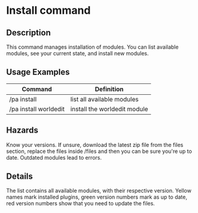 # Install command

## Description

This command manages installation of modules. You can list available modules, see your current state, and install new modules.

## Usage Examples

Command |  Definition
------------- | -------------
/pa install | list all available modules
/pa install worldedit | install the worldedit module

## Hazards

Know your versions. If unsure, download the latest zip file from the files section, replace the files inside /files and then you can be sure you're up to date. Outdated modules lead to errors.

## Details

The list contains all available modules, with their respective version. Yellow names mark installed plugins, green version numbers mark as up to date, red version numbers show that you need to update the files.